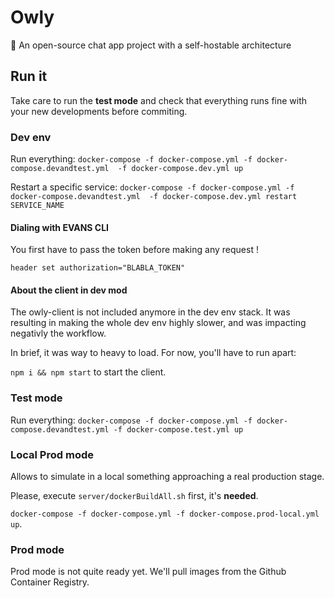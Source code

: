 # Owly
🦉  An open-source chat app project with a self-hostable architecture


## Run it

Take care to run the **test mode** and check that everything runs fine with your new developments before commiting.

### Dev env

Run everything:
`docker-compose -f docker-compose.yml -f docker-compose.devandtest.yml  -f docker-compose.dev.yml up`

Restart a specific service:
`docker-compose -f docker-compose.yml -f docker-compose.devandtest.yml  -f docker-compose.dev.yml restart SERVICE_NAME`

#### Dialing with EVANS CLI

You first have to pass the token before making any request !

`header set authorization="BLABLA_TOKEN"`

#### About the client in dev mod

The owly-client is not included anymore in the dev env stack.
It was resulting in making the whole dev env highly slower, and was impacting negativly the workflow.

In brief, it was way to heavy to load.
For now, you'll have to run apart:

`npm i && npm start` to start the client.



### Test mode

Run everything:
`docker-compose -f docker-compose.yml -f docker-compose.devandtest.yml -f docker-compose.test.yml up`

### Local Prod mode

Allows to simulate in a local something approaching a real production stage.

Please, execute `server/dockerBuildAll.sh` first, it's **needed**.

`docker-compose -f docker-compose.yml -f docker-compose.prod-local.yml up`.

### Prod mode

Prod mode is not quite ready yet. We'll pull images from the Github Container Registry.
